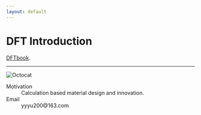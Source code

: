 ```yaml
---
layout: default
---
```



# DFT Introduction

[DFTbook](./DFTbook/).


* * *

![Octocat](https://assets-cdn.github.com/images/icons/emoji/octocat.png)


<dl>
<dt>Motivation</dt>
<dd>Calculation based material design and innovation.</dd>
<dt>Email</dt>
<dd>yyyu200@163.com</dd>
</dl>

